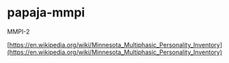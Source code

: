 # papaja-mmpi

MMPI-2

[https://en.wikipedia.org/wiki/Minnesota_Multiphasic_Personality_Inventory](https://en.wikipedia.org/wiki/Minnesota_Multiphasic_Personality_Inventory)

